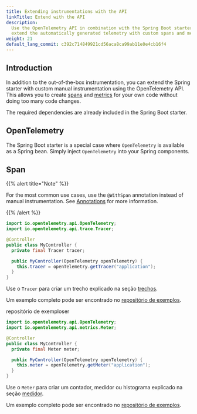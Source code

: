 ```yaml
---
title: Extending instrumentations with the API
linkTitle: Extend with the API
description:
  Use the OpenTelemetry API in combination with the Spring Boot starter to
  extend the automatically generated telemetry with custom spans and metrics
weight: 21
default_lang_commit: c392c714849921cd56aca8ca99ab11e0e4cb16f4
---
```


## Introduction

In addition to the out-of-the-box instrumentation, you can extend the Spring
starter with custom manual instrumentation using the OpenTelemetry API. This
allows you to create [spans](/docs/concepts/signals/traces/#spans) and
[metrics](/docs/concepts/signals/metrics) for your own code without doing too
many code changes.

The required dependencies are already included in the Spring Boot starter.

## OpenTelemetry

The Spring Boot starter is a special case where `OpenTelemetry` is available as
a Spring bean. Simply inject `OpenTelemetry` into your Spring components.

## Span

{{% alert title="Note" %}}

For the most common use cases, use the `@WithSpan` annotation instead of manual
instrumentation. See [Annotations](../annotations) for more information.

{{% /alert %}}

```java
import io.opentelemetry.api.OpenTelemetry;
import io.opentelemetry.api.trace.Tracer;

@Controller
public class MyController {
  private final Tracer tracer;

  public MyController(OpenTelemetry openTelemetry) {
    this.tracer = openTelemetry.getTracer("application");
  }
}
```

Use o `Tracer` para criar um trecho explicado na seção
[trechos](/docs/languages/java/api/#trechos).

Um exemplo completo pode ser encontrado no [repositório de exemplos].

repositório de exemploser

```java
import io.opentelemetry.api.OpenTelemetry;
import io.opentelemetry.api.metrics.Meter;

@Controller
public class MyController {
  private final Meter meter;

  public MyController(OpenTelemetry openTelemetry) {
    this.meter = openTelemetry.getMeter("application");
  }
}
```

Use o `Meter` para criar um contador, medidor ou histograma explicado na seção
[medidor](/docs/languages/java/api/#medidor).

Um exemplo completo pode ser encontrado no [repositório de exemplos].

[repositório de exemplos]:
  https://github.com/open-telemetry/opentelemetry-java-examples/tree/main/spring-native
